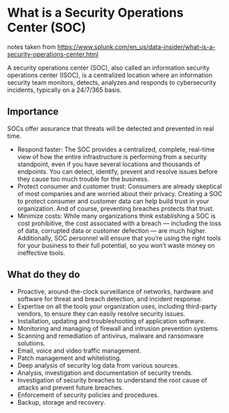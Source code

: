 # What is a Security Operations Center (SOC)

notes taken from <https://www.splunk.com/en_us/data-insider/what-is-a-security-operations-center.html>

A security operations center (SOC), also called an information security operations center (ISOC), is a centralized location where an information security team monitors, detects, analyzes and responds to cybersecurity incidents, typically on a 24/7/365 basis.

## Importance

 SOCs offer assurance that threats will be detected and prevented in real time.

- Respond faster: The SOC provides a centralized, complete, real-time view of how the entire infrastructure is performing from a security standpoint, even if you have several locations and thousands of endpoints. You can detect, identify, prevent and resolve issues before they cause too much trouble for the business.
- Protect consumer and customer trust: Consumers are already skeptical of most companies and are worried about their privacy. Creating a SOC to protect consumer and customer data can help build trust in your organization. And of course, preventing breaches protects that trust.
- Minimize costs: While many organizations think establishing a SOC is cost prohibitive, the cost associated with a breach — including the loss of data, corrupted data or customer defection — are much higher. Additionally, SOC personnel will ensure that you’re using the right tools for your business to their full potential, so you won’t waste money on ineffective tools.

## What do they do

- Proactive, around-the-clock surveillance of networks, hardware and software for threat and breach detection, and incident response.
- Expertise on all the tools your organization uses, including third-party vendors, to ensure they can easily resolve security issues.
- Installation, updating and troubleshooting of application software.
- Monitoring and managing of firewall and intrusion prevention systems.
- Scanning and remediation of antivirus, malware and ransomware solutions.
- Email, voice and video traffic management.
- Patch management and whitelisting.
- Deep analysis of security log data from various sources.
- Analysis, investigation and documentation of security trends.
- Investigation of security breaches to understand the root cause of attacks and prevent future breaches.
- Enforcement of security policies and procedures.
- Backup, storage and recovery.